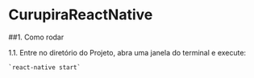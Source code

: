 # CurupiraReactNative

##1. Como rodar

1.1. Entre no diretório do Projeto, abra uma janela do terminal e execute:

```
`react-native start`
```
